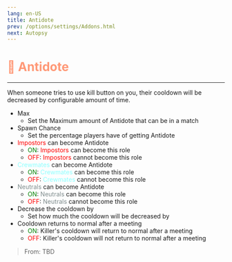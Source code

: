 ```yaml
---
lang: en-US
title: Antidote
prev: /options/settings/Addons.html
next: Autopsy
---
```


# <font color=#ff9876>🧪 <b>Antidote</b></font> <Badge text="Helpful" type="tip" vertical="middle"/>
---

When someone tries to use kill button on you, their cooldown will be decreased by configurable amount of time.
* Max
  * Set the Maximum amount of Antidote that can be in a match
* Spawn Chance
  * Set the percentage players have of getting Antidote
* <font color=red>Impostors</font> can become Antidote
  * <font color=green>ON</font>: <font color=red>Impostors</font> can become this role
  * <font color=red>OFF</font>: <font color=red>Impostors</font> cannot become this role
* <font color=#8cffff>Crewmates</font> can become Antidote
  * <font color=green>ON</font>: <font color=#8cffff>Crewmates</font> can become this role
  * <font color=red>OFF</font>: <font color=#8cffff>Crewmates</font> cannot become this role
* <font color=#7f8c8d>Neutrals</font> can become Antidote
  * <font color=green>ON</font>: <font color=#7f8c8d>Neutrals</font> can become this role
  * <font color=red>OFF</font>: <font color=#7f8c8d>Neutrals</font> cannot become this role
* Decrease the cooldown by
  * Set how much the cooldown will be decreased by
* Cooldown returns to normal after a meeting
  * <font color=green>ON</font>: Killer's cooldown will return to normal after a meeting 
  * <font color=red>OFF</font>: Killer's cooldown will not return to normal after a meeting

> From: TBD